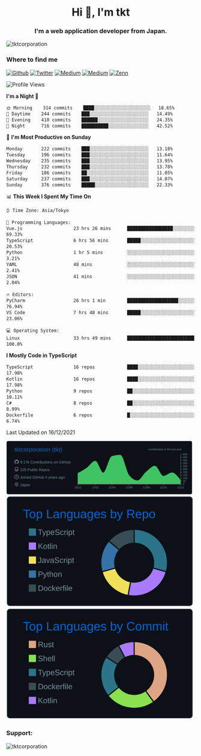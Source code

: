 <h1 align="center">Hi 👋, I'm tkt</h1>
<h3 align="center">I'm a web application developer from Japan.</h3>

<p align="left"> <img src="https://komarev.com/ghpvc/?username=tktcorporation&label=Profile%20views&color=0e75b6&style=flat" alt="tktcorporation" /> </p>

<h3>Where to find me</h3>
<p>
<a href="https://github.com/tktcorporation" target="_blank"><img alt="Github" src="https://img.shields.io/badge/GitHub-%2312100E.svg?&style=for-the-badge&logo=Github&logoColor=white" /></a>
<a href="https://twitter.com/tktcorporation" target="_blank"><img alt="Twitter" src="https://img.shields.io/badge/twitter-%231DA1F2.svg?&style=for-the-badge&logo=twitter&logoColor=white" /></a>
<a href="https://www.linkedin.com/in/tktcorporation" target="_blank"><img alt="Medium" src="https://img.shields.io/badge/linkdin-0a66c2.svg?&style=for-the-badge&logo=linkedin&logoColor=white" /></a>
<a href="https://qiita.com/tktcorporation" target="_blank"><img alt="Medium" src="https://img.shields.io/badge/qiita-55C500.svg?&style=for-the-badge&logo=qiita&logoColor=white" /></a>
<a href="https://zenn.dev/tktcorporation" target="_blank"><img alt="Zenn" src="https://img.shields.io/badge/Zenn-3EA8FF.svg?&style=for-the-badge&logo=Zenn&logoColor=white" /></a>
</p>
  
<!--START_SECTION:waka-->
![Profile Views](http://img.shields.io/badge/Profile%20Views-10-blue)

**I'm a Night 🦉** 

```text
🌞 Morning    314 commits    ████░░░░░░░░░░░░░░░░░░░░░   18.65% 
🌆 Daytime    244 commits    ███░░░░░░░░░░░░░░░░░░░░░░   14.49% 
🌃 Evening    410 commits    ██████░░░░░░░░░░░░░░░░░░░   24.35% 
🌙 Night      716 commits    ██████████░░░░░░░░░░░░░░░   42.52%

```
📅 **I'm Most Productive on Sunday** 

```text
Monday       222 commits    ███░░░░░░░░░░░░░░░░░░░░░░   13.18% 
Tuesday      196 commits    ███░░░░░░░░░░░░░░░░░░░░░░   11.64% 
Wednesday    235 commits    ███░░░░░░░░░░░░░░░░░░░░░░   13.95% 
Thursday     232 commits    ███░░░░░░░░░░░░░░░░░░░░░░   13.78% 
Friday       186 commits    ██░░░░░░░░░░░░░░░░░░░░░░░   11.05% 
Saturday     237 commits    ███░░░░░░░░░░░░░░░░░░░░░░   14.07% 
Sunday       376 commits    █████░░░░░░░░░░░░░░░░░░░░   22.33%

```


📊 **This Week I Spent My Time On** 

```text
⌚︎ Time Zone: Asia/Tokyo

💬 Programming Languages: 
Vue.js                   23 hrs 26 mins      █████████████████░░░░░░░░   69.33% 
TypeScript               6 hrs 56 mins       █████░░░░░░░░░░░░░░░░░░░░   20.53% 
Python                   1 hr 5 mins         ░░░░░░░░░░░░░░░░░░░░░░░░░   3.21% 
YAML                     48 mins             ░░░░░░░░░░░░░░░░░░░░░░░░░   2.41% 
JSON                     41 mins             ░░░░░░░░░░░░░░░░░░░░░░░░░   2.04%

🔥 Editors: 
PyCharm                  26 hrs 1 min        ███████████████████░░░░░░   76.94% 
VS Code                  7 hrs 48 mins       █████░░░░░░░░░░░░░░░░░░░░   23.06%

💻 Operating System: 
Linux                    33 hrs 49 mins      █████████████████████████   100.0%

```

**I Mostly Code in TypeScript** 

```text
TypeScript               16 repos            ████░░░░░░░░░░░░░░░░░░░░░   17.98% 
Kotlin                   16 repos            ████░░░░░░░░░░░░░░░░░░░░░   17.98% 
Python                   9 repos             ██░░░░░░░░░░░░░░░░░░░░░░░   10.11% 
C#                       8 repos             ██░░░░░░░░░░░░░░░░░░░░░░░   8.99% 
Dockerfile               6 repos             █░░░░░░░░░░░░░░░░░░░░░░░░   6.74%

```



 Last Updated on 16/12/2021
<!--END_SECTION:waka-->

[![](https://raw.githubusercontent.com/tktcorporation/tktcorporation/master/profile-summary-card-output/github_dark/0-profile-details.svg)](https://github.com/vn7n24fzkq/github-profile-summary-cards)
[![](https://raw.githubusercontent.com/tktcorporation/tktcorporation/master/profile-summary-card-output/github_dark/1-repos-per-language.svg)](https://github.com/vn7n24fzkq/github-profile-summary-cards) [![](https://raw.githubusercontent.com/tktcorporation/tktcorporation/master/profile-summary-card-output/github_dark/2-most-commit-language.svg)](https://github.com/vn7n24fzkq/github-profile-summary-cards)

<h3 align="left">Support:</h3>
<p><a href="https://www.buymeacoffee.com/tktcorporation"> <img align="left" src="https://cdn.buymeacoffee.com/buttons/v2/default-yellow.png" height="50" width="210" alt="tktcorporation" /></a></p><br><br>

